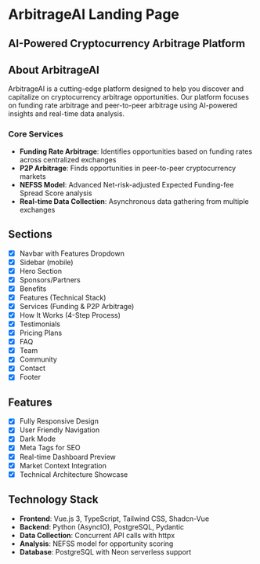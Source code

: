 # ArbitrageAI Landing Page
## AI-Powered Cryptocurrency Arbitrage Platform

## About ArbitrageAI
ArbitrageAI is a cutting-edge platform designed to help you discover and capitalize on cryptocurrency arbitrage opportunities. Our platform focuses on funding rate arbitrage and peer-to-peer arbitrage using AI-powered insights and real-time data analysis.

### Core Services
- **Funding Rate Arbitrage**: Identifies opportunities based on funding rates across centralized exchanges
- **P2P Arbitrage**: Finds opportunities in peer-to-peer cryptocurrency markets
- **NEFSS Model**: Advanced Net-risk-adjusted Expected Funding-fee Spread Score analysis
- **Real-time Data Collection**: Asynchronous data gathering from multiple exchanges

## Sections
- [x] Navbar with Features Dropdown
- [x] Sidebar (mobile)
- [x] Hero Section
- [x] Sponsors/Partners
- [x] Benefits
- [x] Features (Technical Stack)
- [x] Services (Funding & P2P Arbitrage)
- [x] How It Works (4-Step Process)
- [x] Testimonials
- [x] Pricing Plans
- [x] FAQ
- [x] Team
- [x] Community
- [x] Contact
- [x] Footer

## Features
- [x] Fully Responsive Design
- [x] User Friendly Navigation
- [x] Dark Mode
- [x] Meta Tags for SEO
- [x] Real-time Dashboard Preview
- [x] Market Context Integration
- [x] Technical Architecture Showcase

## Technology Stack
- **Frontend**: Vue.js 3, TypeScript, Tailwind CSS, Shadcn-Vue
- **Backend**: Python (AsyncIO), PostgreSQL, Pydantic
- **Data Collection**: Concurrent API calls with httpx
- **Analysis**: NEFSS model for opportunity scoring
- **Database**: PostgreSQL with Neon serverless support
